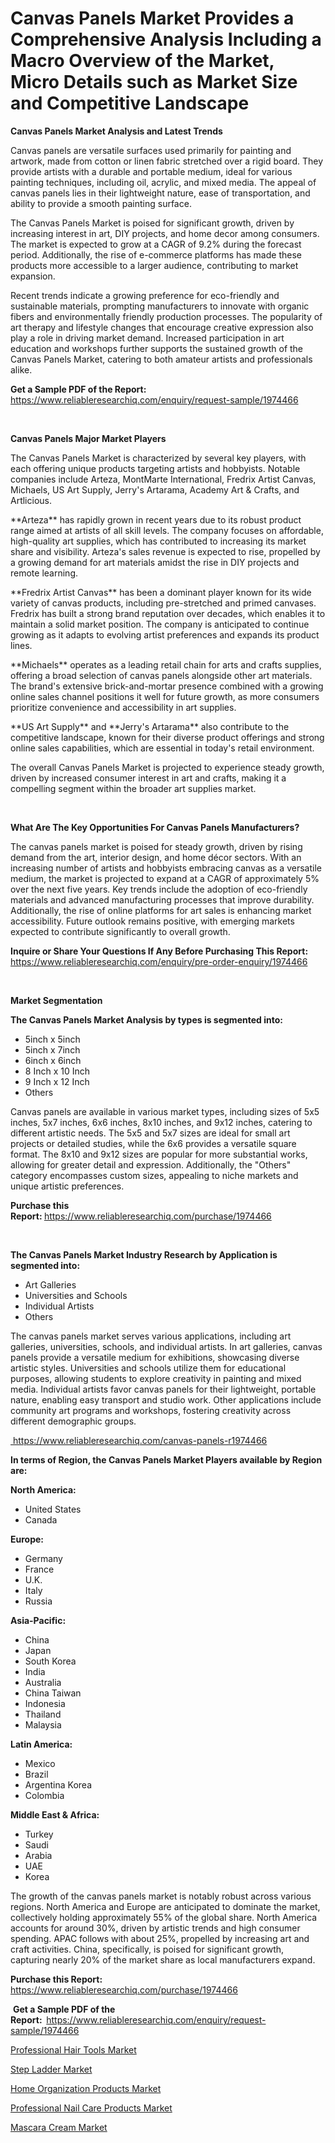 <p><h1>Canvas Panels Market Provides a Comprehensive Analysis Including a Macro Overview of the Market, Micro Details such as Market Size and Competitive Landscape</h1></p><p><strong>Canvas Panels Market Analysis and Latest Trends</strong></p>
<p><p>Canvas panels are versatile surfaces used primarily for painting and artwork, made from cotton or linen fabric stretched over a rigid board. They provide artists with a durable and portable medium, ideal for various painting techniques, including oil, acrylic, and mixed media. The appeal of canvas panels lies in their lightweight nature, ease of transportation, and ability to provide a smooth painting surface.</p><p>The Canvas Panels Market is poised for significant growth, driven by increasing interest in art, DIY projects, and home decor among consumers. The market is expected to grow at a CAGR of 9.2% during the forecast period. Additionally, the rise of e-commerce platforms has made these products more accessible to a larger audience, contributing to market expansion. </p><p>Recent trends indicate a growing preference for eco-friendly and sustainable materials, prompting manufacturers to innovate with organic fibers and environmentally friendly production processes. The popularity of art therapy and lifestyle changes that encourage creative expression also play a role in driving market demand. Increased participation in art education and workshops further supports the sustained growth of the Canvas Panels Market, catering to both amateur artists and professionals alike.</p></p>
<p><strong>Get a Sample PDF of the Report:&nbsp;</strong> <a href="https://www.reliableresearchiq.com/enquiry/request-sample/1974466?utm_campaign=1842&utm_medium=2&utm_source=Github&utm_content=ia&utm_term=05042025&utm_id=canvas-panels">https://www.reliableresearchiq.com/enquiry/request-sample/1974466</a></p>
<p>&nbsp;</p>
<p><strong>Canvas Panels Major Market Players</strong></p>
<p><p>The Canvas Panels Market is characterized by several key players, with each offering unique products targeting artists and hobbyists. Notable companies include Arteza, MontMarte International, Fredrix Artist Canvas, Michaels, US Art Supply, Jerry's Artarama, Academy Art & Crafts, and Artlicious.</p><p>**Arteza** has rapidly grown in recent years due to its robust product range aimed at artists of all skill levels. The company focuses on affordable, high-quality art supplies, which has contributed to increasing its market share and visibility. Arteza's sales revenue is expected to rise, propelled by a growing demand for art materials amidst the rise in DIY projects and remote learning.</p><p>**Fredrix Artist Canvas** has been a dominant player known for its wide variety of canvas products, including pre-stretched and primed canvases. Fredrix has built a strong brand reputation over decades, which enables it to maintain a solid market position. The company is anticipated to continue growing as it adapts to evolving artist preferences and expands its product lines.</p><p>**Michaels** operates as a leading retail chain for arts and crafts supplies, offering a broad selection of canvas panels alongside other art materials. The brand's extensive brick-and-mortar presence combined with a growing online sales channel positions it well for future growth, as more consumers prioritize convenience and accessibility in art supplies.</p><p>**US Art Supply** and **Jerry's Artarama** also contribute to the competitive landscape, known for their diverse product offerings and strong online sales capabilities, which are essential in today's retail environment.</p><p>The overall Canvas Panels Market is projected to experience steady growth, driven by increased consumer interest in art and crafts, making it a compelling segment within the broader art supplies market.</p></p>
<p>&nbsp;</p>
<p><strong>What Are The Key Opportunities For Canvas Panels Manufacturers?</strong></p>
<p><p>The canvas panels market is poised for steady growth, driven by rising demand from the art, interior design, and home décor sectors. With an increasing number of artists and hobbyists embracing canvas as a versatile medium, the market is projected to expand at a CAGR of approximately 5% over the next five years. Key trends include the adoption of eco-friendly materials and advanced manufacturing processes that improve durability. Additionally, the rise of online platforms for art sales is enhancing market accessibility. Future outlook remains positive, with emerging markets expected to contribute significantly to overall growth.</p></p>
<p><strong>Inquire or Share Your Questions If Any Before Purchasing This Report:</strong> <a href="https://www.reliableresearchiq.com/enquiry/pre-order-enquiry/1974466?utm_campaign=1842&utm_medium=2&utm_source=Github&utm_content=ia&utm_term=05042025&utm_id=canvas-panels">https://www.reliableresearchiq.com/enquiry/pre-order-enquiry/1974466</a></p>
<p>&nbsp;</p>
<p><strong>Market Segmentation</strong></p>
<p><strong>The Canvas Panels Market Analysis by types is segmented into:</strong></p>
<p><ul><li>5inch x 5inch</li><li>5inch x 7inch</li><li>6inch x 6inch</li><li>8 Inch x 10 Inch</li><li>9 Inch x 12 Inch</li><li>Others</li></ul></p>
<p><p>Canvas panels are available in various market types, including sizes of 5x5 inches, 5x7 inches, 6x6 inches, 8x10 inches, and 9x12 inches, catering to different artistic needs. The 5x5 and 5x7 sizes are ideal for small art projects or detailed studies, while the 6x6 provides a versatile square format. The 8x10 and 9x12 sizes are popular for more substantial works, allowing for greater detail and expression. Additionally, the "Others" category encompasses custom sizes, appealing to niche markets and unique artistic preferences.</p></p>
<p><strong>Purchase this Report:&nbsp;</strong><a href="https://www.reliableresearchiq.com/purchase/1974466?utm_campaign=1842&utm_medium=2&utm_source=Github&utm_content=ia&utm_term=05042025&utm_id=canvas-panels">https://www.reliableresearchiq.com/purchase/1974466</a></p>
<p>&nbsp;</p>
<p><strong>The Canvas Panels Market Industry Research by Application is segmented into:</strong></p>
<p><ul><li>Art Galleries</li><li>Universities and Schools</li><li>Individual Artists</li><li>Others</li></ul></p>
<p><p>The canvas panels market serves various applications, including art galleries, universities, schools, and individual artists. In art galleries, canvas panels provide a versatile medium for exhibitions, showcasing diverse artistic styles. Universities and schools utilize them for educational purposes, allowing students to explore creativity in painting and mixed media. Individual artists favor canvas panels for their lightweight, portable nature, enabling easy transport and studio work. Other applications include community art programs and workshops, fostering creativity across different demographic groups.</p></p>
<p><a href="https://www.reliableresearchiq.com/canvas-panels-r1974466?utm_campaign=1842&utm_medium=2&utm_source=Github&utm_content=ia&utm_term=05042025&utm_id=canvas-panels">&nbsp;https://www.reliableresearchiq.com/canvas-panels-r1974466</a></p>
<p><strong>In terms of Region, the Canvas Panels Market Players available by Region are:</strong></p>
<p>
    <p> <strong> North America: </strong>
        <ul>
            <li>United States</li>
            <li>Canada</li>
        </ul>
        </p> 
    <p> <strong> Europe: </strong>
        <ul>
            <li>Germany</li>
            <li>France</li>
            <li>U.K.</li>
            <li>Italy</li>
            <li>Russia</li>
        </ul>
        </p> 
    <p> <strong> Asia-Pacific: </strong>
        <ul>
            <li>China</li>
            <li>Japan</li>
            <li>South Korea</li>
            <li>India</li>
            <li>Australia</li>
            <li>China Taiwan</li>
            <li>Indonesia</li>
            <li>Thailand</li>
            <li>Malaysia</li>
        </ul>
        </p> 
    <p> <strong> Latin America: </strong>
        <ul>
            <li>Mexico</li>
            <li>Brazil</li>
            <li>Argentina Korea</li>
            <li>Colombia</li>
        </ul>
        </p> 
    <p> <strong> Middle East & Africa: </strong>
        <ul>
            <li>Turkey</li>
            <li>Saudi</li>
            <li>Arabia</li>
            <li>UAE</li>
            <li>Korea</li>
        </ul>
    </p>
    </p>
<p><p>The growth of the canvas panels market is notably robust across various regions. North America and Europe are anticipated to dominate the market, collectively holding approximately 55% of the global share. North America accounts for around 30%, driven by artistic trends and high consumer spending. APAC follows with about 25%, propelled by increasing art and craft activities. China, specifically, is poised for significant growth, capturing nearly 20% of the market share as local manufacturers expand.</p></p>
<p><strong>Purchase this Report: </strong><a href="https://www.reliableresearchiq.com/purchase/1974466?utm_campaign=1842&utm_medium=2&utm_source=Github&utm_content=ia&utm_term=05042025&utm_id=canvas-panels">https://www.reliableresearchiq.com/purchase/1974466</a></p>
<p>&nbsp;<strong>Get a Sample PDF of the Report:&nbsp;&nbsp;</strong><a href="https://www.reliableresearchiq.com/enquiry/request-sample/1974466?utm_campaign=1842&utm_medium=2&utm_source=Github&utm_content=ia&utm_term=05042025&utm_id=canvas-panels">https://www.reliableresearchiq.com/enquiry/request-sample/1974466</a></p>
<p><strong></strong></p>
<p><p><a href="https://github.com/snaikraso/Market-Research-Report-List-1/blob/main/professional-hair-tools-market.md?utm_campaign=1842&utm_medium=2&utm_source=Github&utm_content=ia&utm_term=05042025&utm_id=canvas-panels">Professional Hair Tools Market</a></p><p><a href="https://github.com/bauldlimle6h/Market-Research-Report-List-1/blob/main/step-ladder-market.md?utm_campaign=1842&utm_medium=2&utm_source=Github&utm_content=ia&utm_term=05042025&utm_id=canvas-panels">Step Ladder Market</a></p><p><a href="https://github.com/sternymkere4/Market-Research-Report-List-1/blob/main/home-organization-products-market.md?utm_campaign=1842&utm_medium=2&utm_source=Github&utm_content=ia&utm_term=05042025&utm_id=canvas-panels">Home Organization Products Market</a></p><p><a href="https://github.com/shimweummul/Market-Research-Report-List-1/blob/main/professional-nail-care-products-market.md?utm_campaign=1842&utm_medium=2&utm_source=Github&utm_content=ia&utm_term=05042025&utm_id=canvas-panels">Professional Nail Care Products Market</a></p><p><a href="https://github.com/kadutjoelly83/Market-Research-Report-List-1/blob/main/mascara-cream-market.md?utm_campaign=1842&utm_medium=2&utm_source=Github&utm_content=ia&utm_term=05042025&utm_id=canvas-panels">Mascara Cream Market</a></p></p>